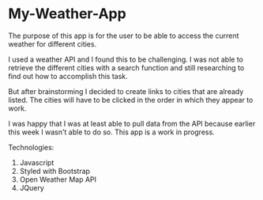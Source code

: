 # My-Weather-App

The purpose of this app is for the user to be able to access the current weather for different cities.

I used a weather API and I found this to be challenging. I was not able to retrieve the different cities with a search function and still researching to find out how to accomplish this task.

But after brainstorming I decided to create links to cities that are already listed. The cities will have
to be clicked in the order in which they appear to work.

I was happy that I was at least able to pull data from the API because earlier this week I wasn't able to do so.
This app is a work in progress.

Technologies:
1. Javascript
2. Styled with Bootstrap
3. Open Weather Map API
4. JQuery
